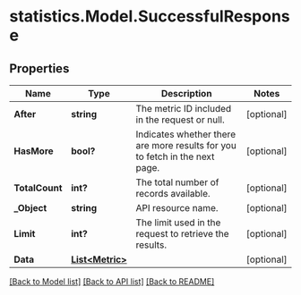 # statistics.Model.SuccessfulResponse
## Properties

Name | Type | Description | Notes
------------ | ------------- | ------------- | -------------
**After** | **string** | The metric ID included in the request or null. | [optional] 
**HasMore** | **bool?** | Indicates whether there are more results for you to fetch in the next page. | [optional] 
**TotalCount** | **int?** | The total number of records available. | [optional] 
**_Object** | **string** | API resource name. | [optional] 
**Limit** | **int?** | The limit used in the request to retrieve the results. | [optional] 
**Data** | [**List&lt;Metric&gt;**](Metric.md) |  | [optional] 

[[Back to Model list]](../README.md#documentation-for-models) [[Back to API list]](../README.md#documentation-for-api-endpoints) [[Back to README]](../README.md)

